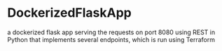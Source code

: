 # DockerizedFlaskApp
a dockerized flask app serving the requests on port 8080 using REST in Python that implements several endpoints, which is run using Terraform

